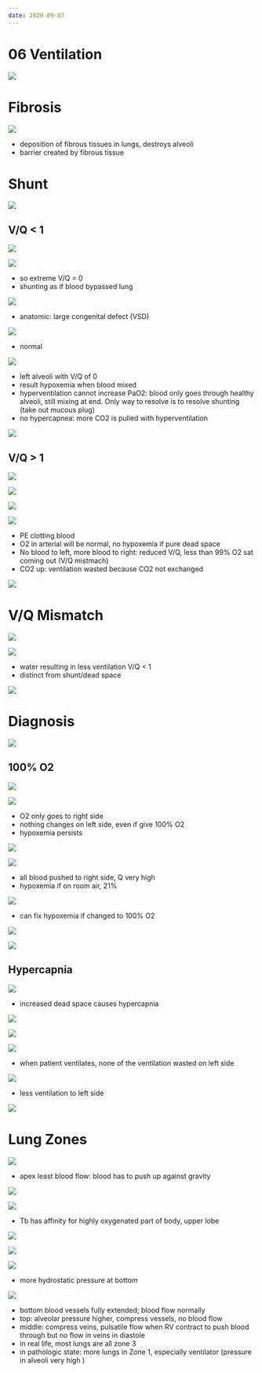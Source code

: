 ```yaml
---
date: 2020-09-07
---
```


# 06 Ventilation

<!-- 3 mechanisms for high A-a gradient -->

![](https://photos.thisispiggy.com/file/wikiFiles/CFLstoV.jpg)

# Fibrosis

<!-- fibrosis is, cause, result, diagnosis -->

![](https://photos.thisispiggy.com/file/wikiFiles/QxQnQ6P.jpg)

- deposition of fibrous tissues in lungs, destroys alveoli
- barrier created by fibrous tissue

# Shunt

<!-- ventilation perfusion normal ratio -->

![](https://photos.thisispiggy.com/file/wikiFiles/jvI2Mq1.jpg)

## V/Q < 1

<!-- V/Q < 1 is -->

![](https://photos.thisispiggy.com/file/wikiFiles/0R7AsDd.jpg)

<!-- shunting is, VQ, 2 types, result -->

![](https://photos.thisispiggy.com/file/wikiFiles/K7rHXOX.jpg)

- so extreme V/Q = 0
- shunting as if blood bypassed lung

![](https://photos.thisispiggy.com/file/wikiFiles/N1FI12Y.jpg)

- anatomic: large congenital defect (VSD)

![](https://photos.thisispiggy.com/file/wikiFiles/9h3yFeg.jpg)

- normal

![](https://photos.thisispiggy.com/file/wikiFiles/orTZIV9.jpg)

- left alveoli with V/Q of 0
- result hypoxemia when blood mixed
- hyperventilation cannot increase PaO2: blood only goes through healthy alveoli, still mixing at end. Only way to resolve is to resolve shunting (take out mucous plug)
- no hypercapnea: more CO2 is pulled with hyperventilation

![](https://photos.thisispiggy.com/file/wikiFiles/xrHOu7s.jpg)

## V/Q > 1

<!-- VQ more than 1 is -->

![](https://photos.thisispiggy.com/file/wikiFiles/IN2RPDq.jpg)

<!-- dead space is, 2 types, common cause, result -->

![](https://photos.thisispiggy.com/file/wikiFiles/yeepwsT.jpg)

![](https://photos.thisispiggy.com/file/wikiFiles/PLJQPVB.jpg)

![](https://photos.thisispiggy.com/file/wikiFiles/7q5w2WQ.jpg)

- PE clotting blood
- O2 in arterial will be normal, no hypoxemia if pure dead space
- No blood to left, more blood to right: reduced V/Q, less than 99% O2 sat coming out (V/Q mistmach)
- CO2 up: ventilation wasted because CO2 not exchanged

![](https://photos.thisispiggy.com/file/wikiFiles/xrHOu7s.jpg)

# V/Q Mismatch

<!-- V/Q mismatch is, common cause, result -->

![](https://photos.thisispiggy.com/file/wikiFiles/PkWxCkM.jpg)

![](https://photos.thisispiggy.com/file/wikiFiles/lXrCJZf.jpg)

- water resulting in less ventilation V/Q < 1
- distinct from shunt/dead space

![](https://photos.thisispiggy.com/file/wikiFiles/xrHOu7s.jpg)

# Diagnosis

<!-- ways to diagnosis shunt, dead space, VQ mismatch -->

![](https://photos.thisispiggy.com/file/wikiFiles/GCBIBxN.jpg)

## 100% O2

<!-- response to O2 in different lung diseases -->

![](https://photos.thisispiggy.com/file/wikiFiles/Jff3un7.jpg)

![](https://photos.thisispiggy.com/file/wikiFiles/y8bBcqT.jpg)

- O2 only goes to right side
- nothing changes on left side, even if give 100% O2
- hypoxemia persists

![](https://photos.thisispiggy.com/file/wikiFiles/lZ8GJQ0.jpg)

![](https://photos.thisispiggy.com/file/wikiFiles/JDvT1Oz.jpg)

- all blood pushed to right side, Q very high
- hypoxemia if on room air, 21%

![](https://photos.thisispiggy.com/file/wikiFiles/li6C8oa.jpg)

- can fix hypoxemia if changed to 100% O2

![](https://photos.thisispiggy.com/file/wikiFiles/B9CiYBr.jpg)

![](https://photos.thisispiggy.com/file/wikiFiles/w6yDpBj.jpg)

## Hypercapnia

<!-- hypercapnea in different lung diseases -->

![](https://photos.thisispiggy.com/file/wikiFiles/SMoLTqP.jpg)

- increased dead space causes hypercapnia

![](https://photos.thisispiggy.com/file/wikiFiles/VHeX11s.jpg)

![](https://photos.thisispiggy.com/file/wikiFiles/566puhB.jpg)

![](https://photos.thisispiggy.com/file/wikiFiles/VjlO7Ii.jpg)

- when patient ventilates, none of the ventilation wasted on left side

![](https://photos.thisispiggy.com/file/wikiFiles/XzsRTr8.jpg)

- less ventilation to left side

![](https://photos.thisispiggy.com/file/wikiFiles/xrHOu7s.jpg)

# Lung Zones

<!-- lung blod flow and ventilation, TB significance -->

![](https://photos.thisispiggy.com/file/wikiFiles/i4luOjU.jpg)

- apex least blood flow: blood has to push up against gravity

![](https://photos.thisispiggy.com/file/wikiFiles/OpsqRFL.jpg)

![](https://photos.thisispiggy.com/file/wikiFiles/qnpLPpk.jpg)

- Tb has affinity for highly oxygenated part of body, upper lobe

<!-- diseases that have V/Q mismatch, shunt, dead space -->

![](https://photos.thisispiggy.com/file/wikiFiles/8JSuCwf.jpg)

<!-- exercise and ventilation, perfusion -->

![](https://photos.thisispiggy.com/file/wikiFiles/bDi4jUg.jpg)

<!-- lung pressure zones -->

![](https://photos.thisispiggy.com/file/wikiFiles/FyuQFF1.jpg)

- more hydrostatic pressure at bottom

![](https://photos.thisispiggy.com/file/wikiFiles/PEFdfkn.jpg)

- bottom blood vessels fully extended; blood flow normally
- top: alveolar pressure higher, compress vessels, no blood flow
- middle: compress veins, pulsatile flow when RV contract to push blood through but no flow in veins in diastole
- in real life, most lungs are all zone 3
- in pathologic state: more lungs in Zone 1, especially ventilator (pressure in alveoli very high )
